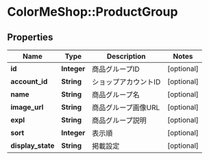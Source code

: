 # ColorMeShop::ProductGroup

## Properties
Name | Type | Description | Notes
------------ | ------------- | ------------- | -------------
**id** | **Integer** | 商品グループID | [optional] 
**account_id** | **String** | ショップアカウントID | [optional] 
**name** | **String** | 商品グループ名 | [optional] 
**image_url** | **String** | 商品グループ画像URL | [optional] 
**expl** | **String** | 商品グループ説明 | [optional] 
**sort** | **Integer** | 表示順 | [optional] 
**display_state** | **String** | 掲載設定 | [optional] 


